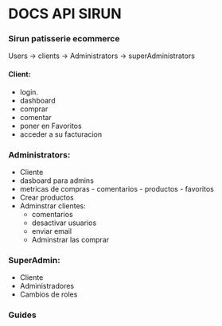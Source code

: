 # DOCS API SIRUN

### Sirun patisserie ecommerce


Users -> clients -> Administrators -> superAdministrators

#### Client:
* login.
* dashboard
* comprar
* comentar
* poner en Favoritos
* acceder a su facturacion

### Administrators:
* Cliente
* dasboard para admins
* metricas de compras - comentarios - productos - favoritos
* Crear productos
* Adminstrar clientes:
  * comentarios
  * desactivar usuarios
  * enviar email
  * Adminstrar las comprar

### SuperAdmin:
* Cliente
* Administradores
* Cambios de roles


### Guides


